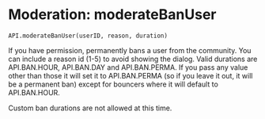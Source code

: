Moderation: moderateBanUser
====

```
API.moderateBanUser(userID, reason, duration)
```

If you have permission, permanently bans a user from the community. You can include a reason id (1-5) to avoid showing the dialog. Valid durations are API.BAN.HOUR, API.BAN.DAY and API.BAN.PERMA. If you pass any value other than those it will set it to API.BAN.PERMA (so if you leave it out, it will be a permanent ban) except for bouncers where it will default to API.BAN.HOUR.

Custom ban durations are not allowed at this time.
